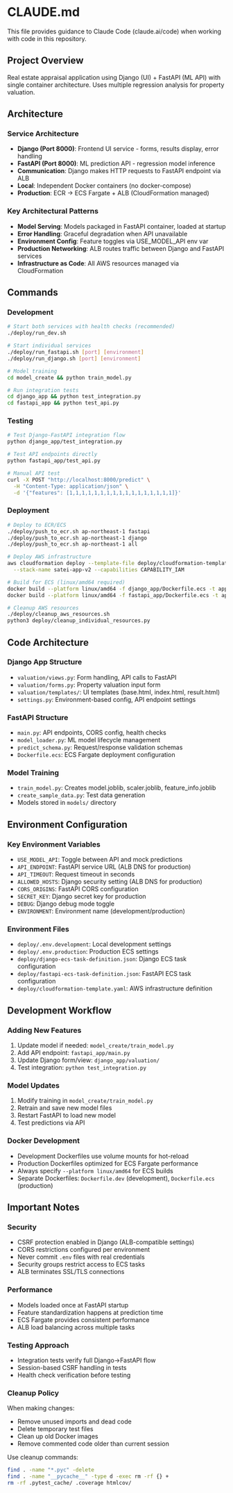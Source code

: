 # CLAUDE.md

This file provides guidance to Claude Code (claude.ai/code) when working with code in this repository.

## Project Overview

Real estate appraisal application using Django (UI) + FastAPI (ML API) with single container architecture. Uses multiple regression analysis for property valuation.

## Architecture

### Service Architecture
- **Django (Port 8000)**: Frontend UI service - forms, results display, error handling
- **FastAPI (Port 8000)**: ML prediction API - regression model inference
- **Communication**: Django makes HTTP requests to FastAPI endpoint via ALB
- **Local**: Independent Docker containers (no docker-compose)
- **Production**: ECR → ECS Fargate + ALB (CloudFormation managed)

### Key Architectural Patterns
- **Model Serving**: Models packaged in FastAPI container, loaded at startup
- **Error Handling**: Graceful degradation when API unavailable
- **Environment Config**: Feature toggles via USE_MODEL_API env var
- **Production Networking**: ALB routes traffic between Django and FastAPI services
- **Infrastructure as Code**: All AWS resources managed via CloudFormation

## Commands

### Development
```bash
# Start both services with health checks (recommended)
./deploy/run_dev.sh

# Start individual services
./deploy/run_fastapi.sh [port] [environment]
./deploy/run_django.sh [port] [environment]

# Model training
cd model_create && python train_model.py

# Run integration tests
cd django_app && python test_integration.py
cd fastapi_app && python test_api.py
```

### Testing
```bash
# Test Django-FastAPI integration flow
python django_app/test_integration.py

# Test API endpoints directly
python fastapi_app/test_api.py

# Manual API test
curl -X POST "http://localhost:8000/predict" \
  -H "Content-Type: application/json" \
  -d '{"features": [1,1,1,1,1,1,1,1,1,1,1,1,1,1,1,1,1]}'
```

### Deployment
```bash
# Deploy to ECR/ECS
./deploy/push_to_ecr.sh ap-northeast-1 fastapi
./deploy/push_to_ecr.sh ap-northeast-1 django
./deploy/push_to_ecr.sh ap-northeast-1 all

# Deploy AWS infrastructure
aws cloudformation deploy --template-file deploy/cloudformation-template.yaml \
  --stack-name satei-app-v2 --capabilities CAPABILITY_IAM

# Build for ECS (linux/amd64 required)
docker build --platform linux/amd64 -f django_app/Dockerfile.ecs -t app-name .
docker build --platform linux/amd64 -f fastapi_app/Dockerfile.ecs -t app-name .

# Cleanup AWS resources
./deploy/cleanup_aws_resources.sh
python3 deploy/cleanup_individual_resources.py
```

## Code Architecture

### Django App Structure
- `valuation/views.py`: Form handling, API calls to FastAPI
- `valuation/forms.py`: Property valuation input form
- `valuation/templates/`: UI templates (base.html, index.html, result.html)
- `settings.py`: Environment-based config, API endpoint settings

### FastAPI Structure
- `main.py`: API endpoints, CORS config, health checks
- `model_loader.py`: ML model lifecycle management
- `predict_schema.py`: Request/response validation schemas
- `Dockerfile.ecs`: ECS Fargate deployment configuration

### Model Training
- `train_model.py`: Creates model.joblib, scaler.joblib, feature_info.joblib
- `create_sample_data.py`: Test data generation
- Models stored in `models/` directory

## Environment Configuration

### Key Environment Variables
- `USE_MODEL_API`: Toggle between API and mock predictions
- `API_ENDPOINT`: FastAPI service URL (ALB DNS for production)
- `API_TIMEOUT`: Request timeout in seconds
- `ALLOWED_HOSTS`: Django security setting (ALB DNS for production)
- `CORS_ORIGINS`: FastAPI CORS configuration
- `SECRET_KEY`: Django secret key for production
- `DEBUG`: Django debug mode toggle
- `ENVIRONMENT`: Environment name (development/production)

### Environment Files
- `deploy/.env.development`: Local development settings
- `deploy/.env.production`: Production ECS settings
- `deploy/django-ecs-task-definition.json`: Django ECS task configuration
- `deploy/fastapi-ecs-task-definition.json`: FastAPI ECS task configuration
- `deploy/cloudformation-template.yaml`: AWS infrastructure definition

## Development Workflow

### Adding New Features
1. Update model if needed: `model_create/train_model.py`
2. Add API endpoint: `fastapi_app/main.py`
3. Update Django form/view: `django_app/valuation/`
4. Test integration: `python test_integration.py`

### Model Updates
1. Modify training in `model_create/train_model.py`
2. Retrain and save new model files
3. Restart FastAPI to load new model
4. Test predictions via API

### Docker Development
- Development Dockerfiles use volume mounts for hot-reload
- Production Dockerfiles optimized for ECS Fargate performance
- Always specify `--platform linux/amd64` for ECS builds
- Separate Dockerfiles: `Dockerfile.dev` (development), `Dockerfile.ecs` (production)

## Important Notes

### Security
- CSRF protection enabled in Django (ALB-compatible settings)
- CORS restrictions configured per environment
- Never commit `.env` files with real credentials
- Security groups restrict access to ECS tasks
- ALB terminates SSL/TLS connections

### Performance
- Models loaded once at FastAPI startup
- Feature standardization happens at prediction time
- ECS Fargate provides consistent performance
- ALB load balancing across multiple tasks

### Testing Approach
- Integration tests verify full Django→FastAPI flow
- Session-based CSRF handling in tests
- Health check verification before testing

### Cleanup Policy
When making changes:
- Remove unused imports and dead code
- Delete temporary test files
- Clean up old Docker images
- Remove commented code older than current session

Use cleanup commands:
```bash
find . -name "*.pyc" -delete
find . -name "__pycache__" -type d -exec rm -rf {} +
rm -rf .pytest_cache/ .coverage htmlcov/
```